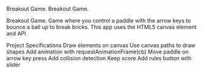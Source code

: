 Breakout Game.
Breakout Game.

Breakout Game.
Game where you control a paddle with the arrow keys to bounce a ball up to break bricks. This app uses the HTML5 canvas element and API

Project Specifications
Draw elements on canvas
Use canvas paths to draw shapes
Add animation with requestAnimationFrame(cb)
Move paddle on arrow key press
Add collision detection
Keep score
Add rules button with slider

